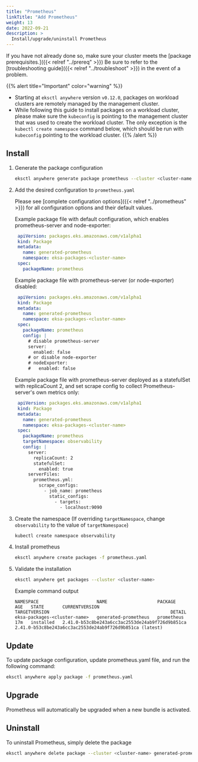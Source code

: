 ```yaml
---
title: "Prometheus"
linkTitle: "Add Prometheus"
weight: 13
date: 2022-09-21
description: >
  Install/upgrade/uninstall Prometheus
---
```


If you have not already done so, make sure your cluster meets the [package prerequisites.]({{< relref "../prereq" >}})
Be sure to refer to the [troubleshooting guide]({{< relref "../troubleshoot" >}}) in the event of a problem.

   {{% alert title="Important" color="warning" %}}
   * Starting at `eksctl anywhere` version `v0.12.0`, packages on workload clusters are remotely managed by the management cluster.
   * While following this guide to install packages on a workload cluster, please make sure the `kubeconfig` is pointing to the management cluster that was used to create the workload cluster. The only exception is the `kubectl create namespace` command below, which should be run with `kubeconfig` pointing to the workload cluster.
   {{% /alert %}}

## Install

<!-- this content needs to be indented so the numbers are automatically incremented -->
1. Generate the package configuration
   ```bash
   eksctl anywhere generate package prometheus --cluster <cluster-name> > prometheus.yaml
   ```

1. Add the desired configuration to `prometheus.yaml`

   Please see [complete configuration options]({{< relref "../prometheus" >}}) for all configuration options and their default values.

   Example package file with default configuration, which enables prometheus-server and node-exporter:
   ```yaml
    apiVersion: packages.eks.amazonaws.com/v1alpha1
    kind: Package
    metadata:
      name: generated-prometheus
      namespace: eksa-packages-<cluster-name>
    spec:
      packageName: prometheus
   ```

   Example package file with prometheus-server (or node-exporter) disabled:
   ```yaml
    apiVersion: packages.eks.amazonaws.com/v1alpha1
    kind: Package
    metadata:
      name: generated-prometheus
      namespace: eksa-packages-<cluster-name>
    spec:
      packageName: prometheus
      config: |
        # disable prometheus-server
        server:
          enabled: false
        # or disable node-exporter
        # nodeExporter:
        #   enabled: false
   ```

   Example package file with prometheus-server deployed as a statefulSet with replicaCount 2, and set scrape config to collect Prometheus-server's own metrics only:
   ```yaml
    apiVersion: packages.eks.amazonaws.com/v1alpha1
    kind: Package
    metadata:
      name: generated-prometheus
      namespace: eksa-packages-<cluster-name>
    spec:
      packageName: prometheus
      targetNamespace: observability
      config: |
        server:
          replicaCount: 2
          statefulSet:
            enabled: true
        serverFiles:
          prometheus.yml:
            scrape_configs:
              - job_name: prometheus
                static_configs:
                  - targets:
                    - localhost:9090
   ```

1. Create the namespace
  (If overriding `targetNamespace`, change `observability` to the value of `targetNamespace`)
    ```bash
    kubectl create namespace observability
    ```

1. Install prometheus

    ```bash
    eksctl anywhere create packages -f prometheus.yaml
    ```

1. Validate the installation

    ```bash
    eksctl anywhere get packages --cluster <cluster-name>
    ```

   Example command output
    ```
    NAMESPACE                      NAME                   PACKAGE      AGE   STATE       CURRENTVERSION                                    TARGETVERSION                                              DETAIL
    eksa-packages-<cluster-name>   generated-prometheus   prometheus   17m   installed   2.41.0-b53c8be243a6cc3ac2553de24ab9f726d9b851ca   2.41.0-b53c8be243a6cc3ac2553de24ab9f726d9b851ca (latest)
    ```

## Update
To update package configuration, update prometheus.yaml file, and run the following command:
```bash
eksctl anywhere apply package -f prometheus.yaml
```

## Upgrade

Prometheus will automatically be upgraded when a new bundle is activated.

## Uninstall

To uninstall Prometheus, simply delete the package

```bash
eksctl anywhere delete package --cluster <cluster-name> generated-prometheus
```
